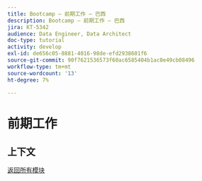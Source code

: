```yaml
---
title: Bootcamp — 前期工作 — 巴西
description: Bootcamp — 前期工作 — 巴西
jira: KT-5342
audience: Data Engineer, Data Architect
doc-type: tutorial
activity: develop
exl-id: de656c05-8881-4016-98de-efd2938601f6
source-git-commit: 90f7621536573f60ac6585404b1ac0e49cb08496
workflow-type: tm+mt
source-wordcount: '13'
ht-degree: 7%

---
```


# 前期工作

## 上下文


[返回所有模块](./overview.md)
